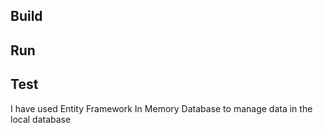 ﻿Build
---------------------
Run
---------------------
Test
---------------------

I have used Entity Framework In Memory Database to manage data in the local database